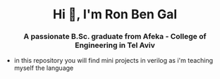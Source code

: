 <h1 align="center">Hi 👋, I'm Ron Ben Gal</h1>
<h3 align="center">A passionate B.Sc. graduate from Afeka - College of Engineering in Tel Aviv</h3>

- in this repository you will find mini projects in verilog as i'm teaching myself the language 

</p>
